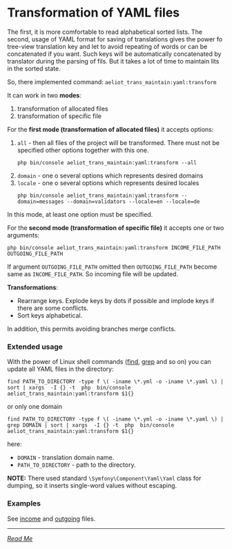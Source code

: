 Transformation of YAML files
============================

The first, it is more comfortable to read alphabetical sorted lists.
The second, usage of YAML format for saving of translations gives the power fo tree-view translation key 
and let to avoid repeating of words or can be concatenated if you want. 
Such keys will be automatically concatenated by translator during the parsing of fils. 
But it takes a lot of time to maintain lits in the sorted state.

So, there implemented command: `aeliot_trans_maintain:yaml:transform`

It can work in two **modes**:
1. transformation of allocated files
1. transformation of specific file

For the **first mode (transformation of allocated files)** it accepts options:
1. `all` - then all files of the project will be transformed. There must not be specified other options together with this one.
    ```shell
    php bin/console aeliot_trans_maintain:yaml:transform --all
    ```
2. `domain` - one o several options which represents desired domains
3. `locale` - one o several options which represents desired locales
    ```shell
    php bin/console aeliot_trans_maintain:yaml:transform --domain=messages --domain=validators --locale=en --locale=de
    ```

In this mode, at least one option must be specified.

For the **second mode (transformation of specific file)** it accepts one or two arguments:

```shell
php bin/console aeliot_trans_maintain:yaml:transform INCOME_FILE_PATH OUTGOING_FILE_PATH
```
If argument `OUTGOING_FILE_PATH` omitted then `OUTGOING_FILE_PATH` become same as `INCOME_FILE_PATH`. So incoming file will be updated.

**Transformations**:
- Rearrange keys. Explode keys by dots if possible and implode keys if there are some conflicts.
- Sort keys alphabetical.

In addition, this permits avoiding branches merge conflicts.


### Extended usage

With the power of Linux shell commands ([find](https://en.wikipedia.org/wiki/Find_(Unix)), [grep](https://linuxize.com/post/how-to-use-grep-command-to-search-files-in-linux/) and so on) you can update all YAML files in the directory:
```shell
find PATH_TO_DIRECTORY -type f \( -iname \*.yml -o -iname \*.yaml \) | sort | xargs  -I {} -t  php  bin/console aeliot_trans_maintain:yaml:transform $1{}
```

or only one domain
```shell
find PATH_TO_DIRECTORY -type f \( -iname \*.yml -o -iname \*.yaml \) | grep DOMAIN | sort | xargs  -I {} -t  php  bin/console aeliot_trans_maintain:yaml:transform $1{}
```
here:
- `DOMAIN` - translation domain name.
- `PATH_TO_DIRECTORY` - path to the directory.

**NOTE:** There used standard `\Symfony\Component\Yaml\Yaml` class for dumping, so it inserts single-word values without escaping.

### Examples

See [income](../examples/income.yaml) and [outgoing](../examples/outgoing.yaml) files.

---
*[Read Me](../README.md)*
